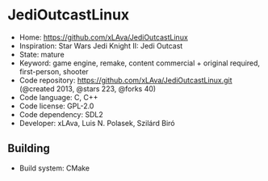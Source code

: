 # JediOutcastLinux

- Home: https://github.com/xLAva/JediOutcastLinux
- Inspiration: Star Wars Jedi Knight II: Jedi Outcast
- State: mature
- Keyword: game engine, remake, content commercial + original required, first-person, shooter
- Code repository: https://github.com/xLAva/JediOutcastLinux.git (@created 2013, @stars 223, @forks 40)
- Code language: C, C++
- Code license: GPL-2.0
- Code dependency: SDL2
- Developer: xLAva, Luis N. Polasek, Szilárd Biró

## Building

- Build system: CMake
